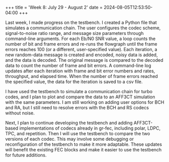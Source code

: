+++
title = 'Week 8: July 29 - August 2'
date = 2024-08-05T12:53:50-04:00
+++

Last week, I made progress on the testbench. I created a Python file that simulates a communication chain. The user configures the codec scheme, signal-to-noise ratio range, and message size parameters through command-line arguments. For each Eb/N0 SNR value, a loop counts the number of bit and frame errors and re-runs the flowgraph until the frame errors reaches 100 (or a different, user-specified value). Each iteration, a new random-data message is created and encoded, noisy data is added, and the data is decoded. The original message is compared to the decoded data to count the number of frame and bit errors. A command-line log updates after each iteration with frame and bit error numbers and rates, throughput, and elapsed time. When the number of frame errors reached the specified value, the data for the iteration is saved to a csv file.

I have used the testbench to simulate a communication chain for turbo codes, and I plan to plot and compare the data to an AFF3CT simulation with the same parameters. I am still working on adding user options for BCH and RA, but I still need to resolve errors with the BCH and RS codecs without noise.

Next, I plan to continue developing the testbench and adding AFF3CT-based implementations of codecs already in gr-fec, including polar, LDPC, TPC, and repetition. Then I will use the testbench to compare the two versions of each codec. This may involve some debugging or reconfiguration of the testbench to make it more adaptable. These updates will benefit the existing FEC blocks and make it easier to use the testbench for future additions.